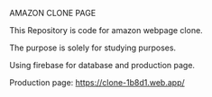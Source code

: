 AMAZON CLONE PAGE

This Repository is code for amazon webpage clone.

The purpose is solely for studying purposes.

Using firebase for database and production page.

Production page: https://clone-1b8d1.web.app/
